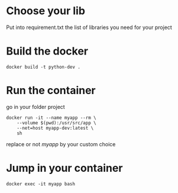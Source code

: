# Choose your lib
Put into requirement.txt the list of libraries you need for your project


# Build the docker
```
docker build -t python-dev .
```

# Run the container
go in your folder project

```
docker run -it --name myapp --rm \
    --volume $(pwd):/usr/src/app \
    --net=host myapp-dev:latest \
    sh
```

replace or not _myapp_ by your custom choice


# Jump in your container

```docker exec -it myapp bash```

